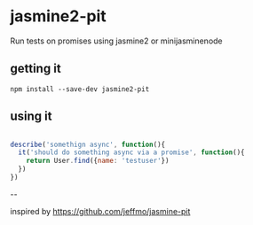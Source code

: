 # jasmine2-pit

Run tests on promises using jasmine2 or minijasminenode

## getting it

```npm install --save-dev jasmine2-pit```

## using it

```js

describe('somethign async', function(){
  it('should do something async via a promise', function(){
    return User.find({name: 'testuser'})
  })
})

```

--

inspired by https://github.com/jeffmo/jasmine-pit